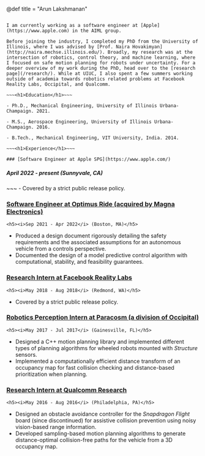 @def title = "Arun Lakshmanan"

~~~<h1>About Me</h1>~~~

I am currently working as a software engineer at [Apple](https://www.apple.com) in the AIML group.

Before joining the industry, I completed my PhD from the University of Illinois, where I was advised by [Prof. Naira Hovakimyan](http://naira.mechse.illinois.edu/). Broadly, my research was at the intersection of robotics, control theory, and machine learning, where I focused on safe motion planning for robots under uncertainty. For a deeper overview of my work during the PhD, head over to the [research page](/research/). While at UIUC, I also spent a few summers working outside of academia towards robotics related problems at Facebook Reality Labs, Occipital, and Qualcomm.

~~~<h1>Education</h1>~~~

- Ph.D., Mechanical Engineering, University of Illinois Urbana-Champaign. 2021.

- M.S., Aerospace Engineering, University of Illinois Urbana-Champaign. 2016.

- B.Tech., Mechanical Engineering, VIT University, India. 2014.

~~~<h1>Experience</h1>~~~

### [Software Engineer at Apple SPG](https://www.apple.com/)
~~~
<h5><i>April 2022 - present</i> (Sunnyvale, CA)</h5>
~~~
- Covered by a strict public release policy.

### [Software Engineer at Optimus Ride (acquired by Magna Electronics)](https://www.optimusride.com/)
~~~
<h5><i>Sep 2021 - Apr 2022</i> (Boston, MA)</h5>
~~~
- Produced a design document rigorously detailing the safety requirements and the associated assumptions for an autonomous vehicle from a controls perspective.
- Documented the design of a model predictive control algorithm with computational, stability, and feasibility guarantees.

### [Research Intern at Facebook Reality Labs](https://about.facebook.com/realitylabs/)
~~~
<h5><i>May 2018 - Aug 2018</i> (Redmond, WA)</h5>
~~~
- Covered by a strict public release policy.

### [Robotics Perception Intern at Paracosm (a division of Occipital)](https://occipital.com/)
~~~
<h5><i>May 2017 - Jul 2017</i> (Gainesville, FL)</h5>
~~~
- Designed a C++ motion planning library and implemented different types of planning algorithms for wheeled robots mounted with _Structure_ sensors.
- Implemented a computationally efficient distance transform of an occupancy map for fast collision checking and distance-based prioritization when planning.

### [Research Intern at Qualcomm Research](https://www.qualcomm.com/research)
~~~
<h5><i>May 2016 - Aug 2016</i> (Philadelphia, PA)</h5>
~~~
- Designed an obstacle avoidance controller for the _Snapdragon Flight_ board (since discontinued) for assistive collision prevention using noisy vision-based range information.
- Developed sampling-based motion planning algorithms to generate distance-optimal collision-free paths for the vehicle from a 3D occupancy map.
<!-- The software was designed to be as computationally efficient as possible to run seamlessly on the Snapdragon 801 chipset. -->
